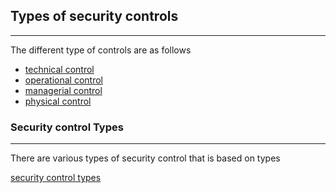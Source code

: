 
## **Types of security controls**
---

The different type of controls are as follows 
- [technical control](technical%20control.md)
- [operational control](operational%20control.md)
- [managerial control](managerial%20control.md)
- [physical control](physical%20control.md)



### **Security control Types**
---

There are various types of security control that is based on types 

[security control types](security%20control%20types.md)
